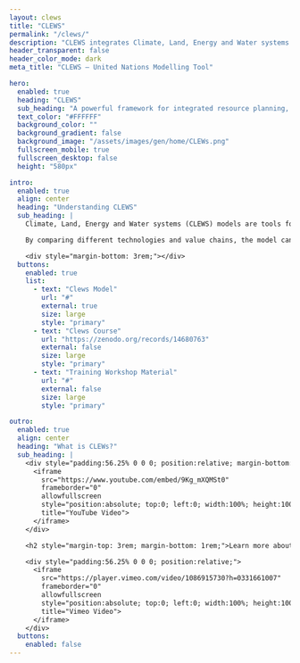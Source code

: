 ```yaml
---
layout: clews
title: "CLEWS"
permalink: "/clews/"
description: "CLEWS integrates Climate, Land, Energy and Water systems to support sustainable development strategies."
header_transparent: false
header_color_mode: dark
meta_title: "CLEWS – United Nations Modelling Tool"

hero:
  enabled: true
  heading: "CLEWS"
  sub_heading: "A powerful framework for integrated resource planning, helping governments align strategies with sustainability goals."
  text_color: "#FFFFFF"
  background_color: ""
  background_gradient: false
  background_image: "/assets/images/gen/home/CLEWs.png"
  fullscreen_mobile: true
  fullscreen_desktop: false
  height: "580px"

intro:
  enabled: true
  align: center
  heading: "Understanding CLEWS"
  sub_heading: |
    Climate, Land, Energy and Water systems (CLEWS) models are tools for simultaneous consideration of food, energy and water security. They are designed to assess how production and use of these resources may contribute to climate change, and how climate change may affect these resource systems.

    By comparing different technologies and value chains, the model can identify pressure points and indicate synergies and trade-offs to reach development goals. CLEWS can analyze policy decisions on issues such as climate action, competition for water and agricultural modernization.

    <div style="margin-bottom: 3rem;"></div>
  buttons:
    enabled: true
    list:
      - text: "Clews Model"
        url: "#"
        external: true
        size: large
        style: "primary"
      - text: "Clews Course"
        url: "https://zenodo.org/records/14680763"
        external: false
        size: large
        style: "primary"
      - text: "Training Workshop Material"
        url: "#"
        external: false
        size: large
        style: "primary"

outro:
  enabled: true
  align: center
  heading: "What is CLEWs?"
  sub_heading: |
    <div style="padding:56.25% 0 0 0; position:relative; margin-bottom: 30px;">
      <iframe
        src="https://www.youtube.com/embed/9Kg_mXQMSt0"
        frameborder="0"
        allowfullscreen
        style="position:absolute; top:0; left:0; width:100%; height:100%;"
        title="YouTube Video">
      </iframe>
    </div>

    <h2 style="margin-top: 3rem; margin-bottom: 1rem;">Learn more about how the CLEWs model is supporting the work of different sectors</h2>

    <div style="padding:56.25% 0 0 0; position:relative;">
      <iframe
        src="https://player.vimeo.com/video/1086915730?h=0331661007"
        frameborder="0"
        allowfullscreen
        style="position:absolute; top:0; left:0; width:100%; height:100%;"
        title="Vimeo Video">
      </iframe>
    </div>
  buttons:
    enabled: false
---
```

